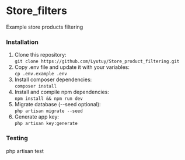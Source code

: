 # Store_filters
Example store products filtering
### Installation
1. Clone this repository:</br>
`git clone https://github.com/Lyutuy/Store_product_filtering.git`
2. Copy .env file and update it with your variables:</br>
`cp .env.example .env`
3. Install composer dependencies:</br>
`composer install`
4. Install and compile npm dependencies:</br>
`npm install && npm run dev`
5. Migrate database (--seed optional):</br>
`php artisan migrate --seed`
6. Generate app key:</br>
`php artisan key:generate`
### Testing
php artisan test</br>
